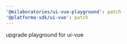 ```yaml
---
'@milaboratories/ui-vue-playground': patch
'@platforma-sdk/ui-vue': patch
---
```


upgrade playground for ui-vue
